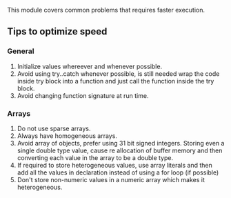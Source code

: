 This module covers common problems that requires faster execution. 

## Tips to optimize speed

### General

1. Initialize values whereever and whenever possible.
2. Avoid using try..catch whenever possible, is still needed wrap the code inside try block into a function and just call the function inside the try block.
3. Avoid changing function signature at run time.

### Arrays

1. Do not use sparse arrays.
2. Always have homogeneous arrays.
3. Avoid array of objects, prefer using 31 bit signed integers. Storing even a single double type value, cause re allocation of buffer memory and then converting each value in the array to be a double type.
4. If required to store heterogeneous values, use array literals and then add all the values in declaration instead of using a for loop (if possible)
5. Don't store non-numeric values in a numeric array which makes it heterogeneous.

